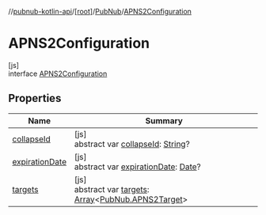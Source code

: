 //[pubnub-kotlin-api](../../../../index.md)/[[root]](../../index.md)/[PubNub](../index.md)/[APNS2Configuration](index.md)

# APNS2Configuration

[js]\
interface [APNS2Configuration](index.md)

## Properties

| Name | Summary |
|---|---|
| [collapseId](collapse-id.md) | [js]<br>abstract var [collapseId](collapse-id.md): [String](https://kotlinlang.org/api/core/kotlin-stdlib/kotlin/-string/index.html)? |
| [expirationDate](expiration-date.md) | [js]<br>abstract var [expirationDate](expiration-date.md): [Date](https://kotlinlang.org/api/core/kotlin-stdlib/kotlin.js/-date/index.html)? |
| [targets](targets.md) | [js]<br>abstract var [targets](targets.md): [Array](https://kotlinlang.org/api/core/kotlin-stdlib/kotlin/-array/index.html)&lt;[PubNub.APNS2Target](../-a-p-n-s2-target/index.md)&gt; |
